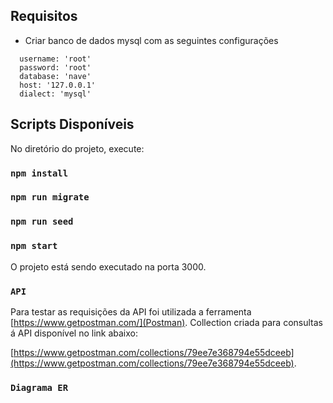 ## Requisitos

- Criar banco de dados mysql com as seguintes configurações
```
  username: 'root'
  password: 'root'
  database: 'nave'
  host: '127.0.0.1'
  dialect: 'mysql' 
```

## Scripts Disponíveis

No diretório do projeto, execute:

### `npm install`
### `npm run migrate`
### `npm run seed`
### `npm start`

O projeto está sendo executado na porta 3000.

### `API`

Para testar as requisições da API foi utilizada a ferramenta [https://www.getpostman.com/](Postman).
Collection criada para consultas á API disponível no link abaixo:

[https://www.getpostman.com/collections/79ee7e368794e55dceeb](https://www.getpostman.com/collections/79ee7e368794e55dceeb).

### `Diagrama ER`